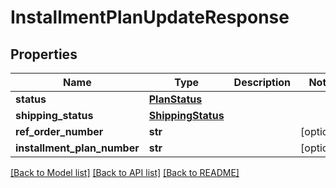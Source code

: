 # InstallmentPlanUpdateResponse


## Properties
Name | Type | Description | Notes
------------ | ------------- | ------------- | -------------
**status** | [**PlanStatus**](PlanStatus.md) |  | 
**shipping_status** | [**ShippingStatus**](ShippingStatus.md) |  | 
**ref_order_number** | **str** |  | [optional] 
**installment_plan_number** | **str** |  | [optional] 

[[Back to Model list]](../README.md#documentation-for-models) [[Back to API list]](../README.md#documentation-for-api-endpoints) [[Back to README]](../README.md)



